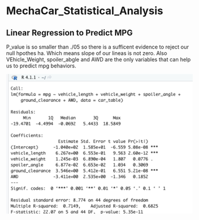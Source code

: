 # MechaCar_Statistical_Analysis

## Linear Regression to Predict MPG
P_value is so smaller than ./05 so there is a sufficent evidence to reject our null hpothes ha. Which means slope of our lineas is not zero. 
Also VEhicle_Weight, spoiler_abgle and AWD are the only variables that can help us to predict mpg behaviors.

![](D1.png)
